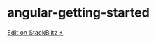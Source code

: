 # angular-getting-started

[Edit on StackBlitz ⚡️](https://stackblitz.com/edit/angular-5dfn3l-nyszh2)